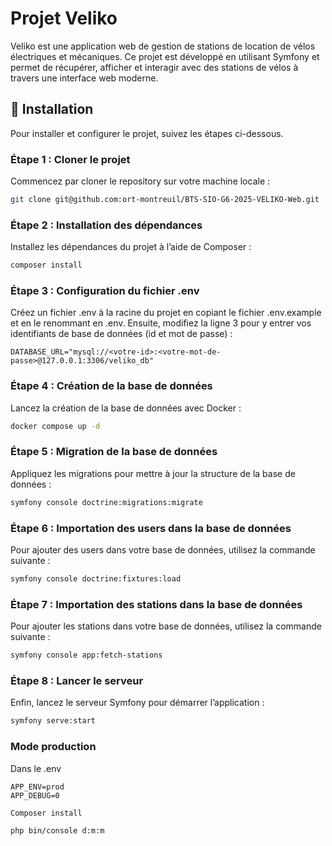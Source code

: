 # Projet Veliko

Veliko est une application web de gestion de stations de location de vélos électriques et mécaniques. Ce projet est développé en utilisant Symfony et permet de récupérer, afficher et interagir avec des stations de vélos à travers une interface web moderne.

## 🚀 Installation

Pour installer et configurer le projet, suivez les étapes ci-dessous.

### Étape 1 : Cloner le projet

Commencez par cloner le repository sur votre machine locale :

```bash
git clone git@github.com:ort-montreuil/BTS-SIO-G6-2025-VELIKO-Web.git
```

### Étape 2 : Installation des dépendances

Installez les dépendances du projet à l’aide de Composer :
```bash
composer install
````
### Étape 3 : Configuration du fichier .env

Créez un fichier .env à la racine du projet en copiant le fichier .env.example et en le renommant en .env. Ensuite, modifiez la ligne 3 pour y entrer vos identifiants de base de données (id et mot de passe) :
```plaintext
DATABASE_URL="mysql://<votre-id>:<votre-mot-de-passe>@127.0.0.1:3306/veliko_db"
````

### Étape 4 : Création de la base de données

Lancez la création de la base de données avec Docker :
```bash
docker compose up -d
````

### Étape 5 : Migration de la base de données

Appliquez les migrations pour mettre à jour la structure de la base de données :
```bash
symfony console doctrine:migrations:migrate
````

### Étape 6 : Importation des users dans la base de données

Pour ajouter des users dans votre base de données, utilisez la commande suivante :
```bash
symfony console doctrine:fixtures:load
````

### Étape 7 : Importation des stations dans la base de données

Pour ajouter les stations dans votre base de données, utilisez la commande suivante :
```bash
symfony console app:fetch-stations
````

### Étape 8 : Lancer le serveur

Enfin, lancez le serveur Symfony pour démarrer l’application :
```bash
symfony serve:start
````

### Mode production ###

Dans le .env 

````
APP_ENV=prod
APP_DEBUG=0
````

```` bash
Composer install
````
```` bash
php bin/console d:m:m
````